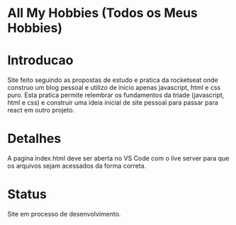 # All My Hobbies (Todos os Meus Hobbies)

# Introducao
   Site feito seguindo as propostas de estudo e pratica da rocketseat onde construo um blog pessoal e utilizo de inicio apenas javascript, html e css puro.
Esta pratica permite relembrar os fundamentos da triade (javascript, html e css) e construir uma ideia inicial de site pessoal para passar para react em outro projeto.

# Detalhes
   A pagina index.html deve ser aberta no VS Code com o live server para que os arquivos sejam acessados da forma correta.
# Status
   Site em processo de desenvolvimento.

